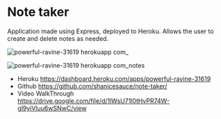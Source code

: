 # Note taker

Application made using Express, deployed to Heroku. Allows the user to create and delete notes as needed. 



![powerful-ravine-31619 herokuapp com_](https://user-images.githubusercontent.com/107827563/192930240-bbea1269-511f-4450-8d41-599c153f9c54.png)

![powerful-ravine-31619 herokuapp com_notes](https://user-images.githubusercontent.com/107827563/192930230-f4ca7450-dd8b-4a70-9711-dd9f7045ec3d.png)



- Heroku https://dashboard.heroku.com/apps/powerful-ravine-31619
- Github https://github.com/shanicesauce/note-taker/
- Video WalkThrough  https://drive.google.com/file/d/1lWsU71l0tHvPR74W-gl9yiVluu6wSNwC/view

